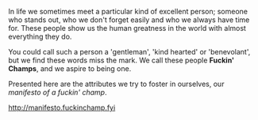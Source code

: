 In life we sometimes meet a particular kind of excellent person; someone who stands out, who we don't forget easily and who we always have time for. These people show us the human greatness in the world with almost everything they do.

You could call such a person a 'gentleman', 'kind hearted' or 'benevolant', but we find these words miss the mark. We call these people **Fuckin' Champs**, and we aspire to being one.

Presented here are the attributes we try to foster in ourselves, our _manifesto of a fuckin' champ_.

http://manifesto.fuckinchamp.fyi
